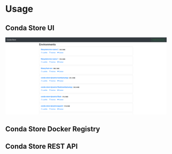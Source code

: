 # Usage

## Conda Store UI

![Conda Store Homepage](_static/images/conda-store-ui-home-page.png)

## Conda Store Docker Registry

## Conda Store REST API
